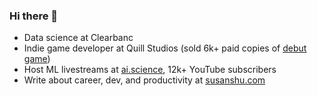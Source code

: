 ### Hi there 👋

* Data science at Clearbanc
* Indie game developer at Quill Studios (sold 6k+ paid copies of [debut game](https://www.nintendo.com/games/detail/a-summer-with-the-shiba-inu-switch/))
* Host ML livestreams at [ai.science](https://www.youtube.com/c/AISocraticCirclesAISC/videos), 12k+ YouTube subscribers
* Write about career, dev, and productivity at [susanshu.com](https://susanshu.com)

<!--
**susan-shu-c/susan-shu-c** is a ✨ _special_ ✨ repository because its `README.md` (this file) appears on your GitHub profile.

Here are some ideas to get you started:

- 🔭 I’m currently working on ...
- 🌱 I’m currently learning ...
- 👯 I’m looking to collaborate on ...
- 🤔 I’m looking for help with ...
- 💬 Ask me about ...
- 📫 How to reach me: ...
- 😄 Pronouns: ...
- ⚡ Fun fact: ...
-->
